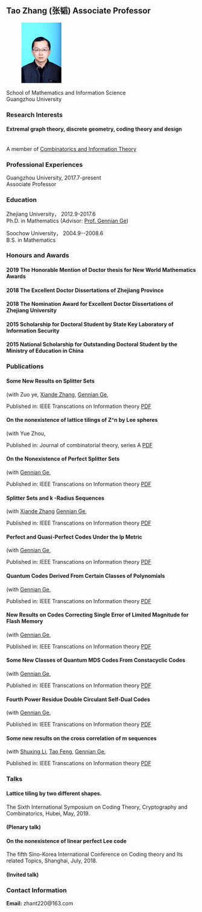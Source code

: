 <meta charset="utf-8">
<meta http-equiv="X-UA-Compatible" content="IE=edge">
<meta name="viewport" content="width=device-width, initial-scale=1">


## Tao Zhang (张韬) Associate Professor
	
		
  <div class="about">
      <figure class="profile">
      <img src="zhangtao.jpg">
    </figure>
    <p class="description">   
     School of Mathematics and Information Science <br>
     Guangzhou University
    </p>
   <h3> Research Interests</h3>
    <p>
     <h4> Extremal graph theory, discrete geometry, coding theory and design</h4><br>
      A member of <a href="http://staff.ustc.edu.cn/~drzhangx/group-chn/default.html" target="_blank">Combinatorics and Information Theory</a>
    </p>
	
<h3>Professional Experiences</h3>
    <p>
    Guangzhou University, 2017.7-present <br>
	    Associate Professor
    </p>
    <h3>Education</h3>
	 <p>
    Zhejiang University， 2012.9-2017.6 <br>
	   Ph.D. in Mathematics (Advisor: <a href="http://math.cnu.edu.cn/szdw/qtjs/161049.htm" target="_blank">Prof. Gennian Ge</a>)
    </p>
    <p>
      Soochow University， 2004.9--2008.6<br>
     B.S. in Mathematics
    </p>
    
    
   <h3>Honours and Awards</h3>
    <p>
   <h4>2019 The Honorable Mention of Doctor thesis for New World Mathematics Awards</h4>
    </p>
	 <p>
    <h4>2018 The Excellent Doctor Dissertations of Zhejiang Province</h4>
    </p>
    <p>
      <h4>2018 The Nomination Award for Excellent Doctor Dissertations of Zhejiang University</h4>
    </p>
     <p>
      <h4>2015 Scholarship for Doctoral Student by State Key Laboratory of Information Security</h4>
    </p>
     <p>
     <h4>2015 National Scholarship for Outstanding Doctoral Student by the Ministry of Education in China</h4>
    </p>
    
	
<h3>Publications</h3>


<div class="items">      
        <article class="item">   
<h4>Some New Results on Splitter Sets</h4>
    <span>
      (with  
	    Zuo ye,
	    <a href="http://staff.ustc.edu.cn/~drzhangx/" target="_blank">Xiande Zhang</a>,
        <a href="http://math.cnu.edu.cn/szdw/qtjs/161049.htm" target="_blank">Gennian Ge</a>,    
    </span>
  <p>
  <div class="item__primary-actions">
    Published in:  IEEE Transcations on Information theory <span><a href="2020+   Some New Results on Splitter Sets (Online).pdf" target="_blank">PDF</a></span>  
</div>
  </p>
  <p class="item__secondary-actions">
   
  </p>
</article>










<div class="items">      
        <article class="item">   
 <h4>On the nonexistence of lattice tilings of Z^n by Lee spheres</h4> 
    <span>
      (with  					 
       Yue Zhou</a>,    
    </span>
  <p>
  <div class="item__primary-actions">
    Published in:  Journal of combinatorial theory, series A <span><a href="2019-07 On the nonexistence of lattice tilings of Z^n by Lee spheres (JCTA).pdf" target="_blank">PDF</a></span>  
</div>
  </p>
  <p class="item__secondary-actions">
   
  </p>
</article>









<div class="items">      
        <article class="item">   
 <h4>On the Nonexistence of Perfect Splitter Sets</h4> 
    <span>
      (with  					 
        <a href="http://math.cnu.edu.cn/szdw/qtjs/161049.htm" target="_blank">Gennian Ge</a>,    
    </span>
  <p>
  <div class="item__primary-actions">
    Published in:  IEEE Transcations on Information theory <span><a href="2018-10 On the Nonexistence of Perfect Splitter Sets (IT).pdf" target="_blank">PDF</a></span>  
</div>
  </p>
  <p class="item__secondary-actions">
   
  </p>
</article>







<div class="items">      
        <article class="item">   
 <h4>Splitter Sets and k -Radius Sequences</h4> 
    <span>
      (with  
	<a href="http://staff.ustc.edu.cn/~drzhangx/" target="_blank">Xiande Zhang</a>    
        <a href="http://math.cnu.edu.cn/szdw/qtjs/161049.htm" target="_blank">Gennian Ge</a>,    
    </span>
  <p>
  <div class="item__primary-actions">
    Published in:  IEEE Transcations on Information theory <span><a href="2017-12 Splitter Sets and k -Radius Sequences (IT).pdf" target="_blank">PDF</a></span>  
</div>
  </p>
  <p class="item__secondary-actions">
   
  </p>
</article>









<div class="items">      
        <article class="item">   
  <h4>Perfect and Quasi-Perfect Codes Under the lp Metric </h4>  
    <span>
      (with  					 
        <a href="http://math.cnu.edu.cn/szdw/qtjs/161049.htm" target="_blank">Gennian Ge</a>,    
    </span>
  <p>
  <div class="item__primary-actions">
    Published in:  IEEE Transcations on Information theory <span><a href="2017-07 Perfect and Quasi-Perfect Codes Under the lp Metric (IT).pdf" target="_blank">PDF</a></span>  
</div>
  </p>
  <p class="item__secondary-actions">
   
  </p>
</article>









<div class="items">      
        <article class="item">   
 <h4>Quantum Codes Derived From Certain Classes of Polynomials </h4> 
    <span>
      (with  					 
        <a href="http://math.cnu.edu.cn/szdw/qtjs/161049.htm" target="_blank">Gennian Ge</a>,    
    </span>
  <p>
  <div class="item__primary-actions">
    Published in:  IEEE Transcations on Information theory <span><a href="2016-11 Quantum Codes Derived From Certain Classes of Polynomials (IT).pdf" target="_blank">PDF</a></span>  
</div>
  </p>
  <p class="item__secondary-actions">
   
  </p>
</article>





<div class="items">      
        <article class="item">   
<h4>New Results on Codes Correcting Single Error of Limited Magnitude for Flash Memory </h4>  
    <span>
      (with  					 
        <a href="http://math.cnu.edu.cn/szdw/qtjs/161049.htm" target="_blank">Gennian Ge</a>,    
    </span>
  <p>
  <div class="item__primary-actions">
    Published in:  IEEE Transcations on Information theory <span><a href="2016-08 New Results on Codes Correcting Single Error of Limited Magnitude for Flash Memory (IT).pdf" target="_blank">PDF</a></span>  
</div>
  </p>
  <p class="item__secondary-actions">
   
  </p>
</article>




<div class="items">      
        <article class="item">   
<h4>Some New Classes of Quantum MDS Codes From Constacyclic Codes</h4>  
    <span>
      (with  					 
        <a href="http://math.cnu.edu.cn/szdw/qtjs/161049.htm" target="_blank">Gennian Ge</a>,    
    </span>
  <p>
  <div class="item__primary-actions">
    Published in:  IEEE Transcations on Information theory <span><a href="2015-09 Some New Classes of Quantum MDS Codes From Constacyclic Codes (IT).pdf" target="_blank">PDF</a></span>  
</div>
  </p>
  <p class="item__secondary-actions">
   
  </p>
</article>



<div class="items">      
        <article class="item">   
 <h4>Fourth Power Residue Double Circulant Self-Dual Codes </h4>
    <span>
      (with  					 
        <a href="http://math.cnu.edu.cn/szdw/qtjs/161049.htm" target="_blank">Gennian Ge</a>,    
    </span>
  <p>
  <div class="item__primary-actions">
    Published in:  IEEE Transcations on Information theory <span><a href="2015-08 Fourth Power Residue Double Circulant Self-Dual Codes (IT).pdf" target="_blank">PDF</a></span>  
</div>
  </p>
  <p class="item__secondary-actions">
   
  </p>
</article>





 <div class="items">      
        <article class="item">   
 <h4> Some new results on the cross correlation of m sequences</h4>
    <span>
      (with  
        <a href="https://www.researchgate.net/profile/Shuxing_Li4" target="_blank">Shuxing Li</a>,
        <a href="https://person.zju.edu.cn/tfeng" target="_blank">Tao Feng</a>,
        <a href="http://math.cnu.edu.cn/szdw/qtjs/161049.htm" target="_blank">Gennian Ge</a>,    
    </span>
  <p>
  <div class="item__primary-actions">
  Published in:  IEEE Transcations on Information theory   <span><a href="2014-05 some new results on the cross correlation of m sequences (IT).pdf" target="_blank">PDF</a></span>  
</div>
  </p>
  <p class="item__secondary-actions">
   

  </p>
</article>



<h3>Talks</h3>
<h4>Lattice tiling by two different shapes.</h4>
 <p>The Sixth International Symposium on Coding Theory, Cryptography and Combinatorics, Hubei, May, 2019. <h4>(Plenary talk)</h4></p>
 
 <h4>On the nonexistence of linear perfect Lee code</h4>
 <p>The fifth Sino-Korea International Conference on Coding theory and Its related Topics, Shanghai, July, 2018. <h4>(Invited talk)</h4> </p>
 
 
<h3>Contact Information</h3>
    <p>
      <strong>Email:</strong> zhant220@163.com<br>
      
